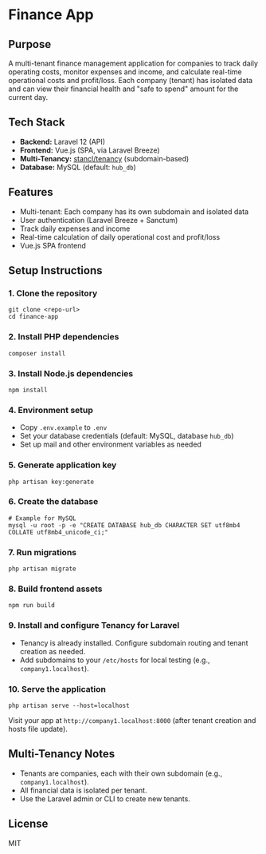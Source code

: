 # Finance App

## Purpose
A multi-tenant finance management application for companies to track daily operating costs, monitor expenses and income, and calculate real-time operational costs and profit/loss. Each company (tenant) has isolated data and can view their financial health and "safe to spend" amount for the current day.

## Tech Stack
- **Backend:** Laravel 12 (API)
- **Frontend:** Vue.js (SPA, via Laravel Breeze)
- **Multi-Tenancy:** [stancl/tenancy](https://tenancyforlaravel.com/) (subdomain-based)
- **Database:** MySQL (default: `hub_db`)

## Features
- Multi-tenant: Each company has its own subdomain and isolated data
- User authentication (Laravel Breeze + Sanctum)
- Track daily expenses and income
- Real-time calculation of daily operational cost and profit/loss
- Vue.js SPA frontend

## Setup Instructions

### 1. Clone the repository
```
git clone <repo-url>
cd finance-app
```

### 2. Install PHP dependencies
```
composer install
```

### 3. Install Node.js dependencies
```
npm install
```

### 4. Environment setup
- Copy `.env.example` to `.env`
- Set your database credentials (default: MySQL, database `hub_db`)
- Set up mail and other environment variables as needed

### 5. Generate application key
```
php artisan key:generate
```

### 6. Create the database
```
# Example for MySQL
mysql -u root -p -e "CREATE DATABASE hub_db CHARACTER SET utf8mb4 COLLATE utf8mb4_unicode_ci;"
```

### 7. Run migrations
```
php artisan migrate
```

### 8. Build frontend assets
```
npm run build
```

### 9. Install and configure Tenancy for Laravel
- Tenancy is already installed. Configure subdomain routing and tenant creation as needed.
- Add subdomains to your `/etc/hosts` for local testing (e.g., `company1.localhost`).

### 10. Serve the application
```
php artisan serve --host=localhost
```

Visit your app at `http://company1.localhost:8000` (after tenant creation and hosts file update).

## Multi-Tenancy Notes
- Tenants are companies, each with their own subdomain (e.g., `company1.localhost`).
- All financial data is isolated per tenant.
- Use the Laravel admin or CLI to create new tenants.

## License
MIT
